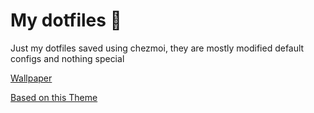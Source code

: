 # My dotfiles :page_facing_up:
Just my dotfiles saved using chezmoi, they are mostly modified default configs and nothing special

[Wallpaper](https://gist.github.com/donutmonger/4ebda0db1e5187ebc9c59764e66bb84c)

[Based on this Theme](https://github.com/b4skyx/leftwm-soothe)
